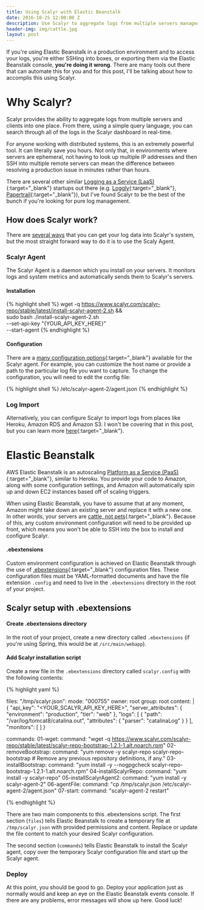 ```yaml
--- 
title: Using Scalyr with Elastic Beanstalk
date: 2016-10-25 12:00:00 Z
description: Use Scalyr to aggregate logs from multiple servers managed by Elastic Beanstalk.
header-img: img/cattle.jpg
layout: post
---
```


If you're using Elastic Beanstalk in a production environment and to access your logs, you're either SSHing into boxes, or exporting them via the Elastic Beanstalk console, 
**you're doing it wrong**. There are many tools out there that can automate this for
you and for this post, I'll be talking about how to accomplis this using Scalyr.

# Why Scalyr?

Scalyr provides the ability to aggregate logs from multiple servers and clients into one place. From there, using a simple query 
language, you can search through all of the logs in the Scalyr dashboard in real-time. 

For anyone working with distributed systems, this is an extremely powerful tool. It can literally save you hours. Not only that, in 
environments where servers are ephemeral, not having to look up multiple IP addresses and then SSH into multiple remote servers can 
mean the difference between resolving a production issue in minutes rather than hours. 

There are several other similar [Logging as a Service (LaaS)](https://en.wikipedia.org/wiki/Logging_as_a_service){:target="_blank"} startups out there 
(e.g. [Loggly](https://www.loggly.com){:target="_blank"}, [Papertrail](https://papertrailapp.com){:target="_blank"}), but I've found Scalyr to be the best of the bunch 
if you're looking for pure log management.


## How does Scalyr work?

There are [several ways](https://www.scalyr.com/help/data-sources) that you can get your log data into Scalyr's system, but the most 
straight forward way to do it is to use the Scaly Agent. 

### Scalyr Agent

The Scalyr Agent is a daemon which you install on your servers. It monitors logs and system metrics and automatically sends them to Scalyr's servers. 

#### Installation 

{% highlight shell %}
wget -q https://www.scalyr.com/scalyr-repo/stable/latest/install-scalyr-agent-2.sh && \
  sudo bash ./install-scalyr-agent-2.sh \
      --set-api-key "{YOUR_API_KEY_HERE}" \
      --start-agent
{% endhighlight %}

#### Configuration

There are a [many configuration options](https://www.scalyr.com/help/scalyr-agent#configuration){:target="_blank"} available for the Scalyr agent. For 
example, you can customize the host name or provide a path to the particular log file you want to capture. To change the configuration, 
you will need to edit the config file: 

{% highlight shell %}
/etc/scalyr-agent-2/agent.json
{% endhighlight %}

<!-- There are a lot of options available. If you are using Elastic Beanstalk, then you most like have two types of servers: web servers and workers, bot of which will be autoscaled independently by Elastic Beanstalk. To make analyzing your logs much easier, I'd highly recommend using custom configuration to set the $tier...
-->


### Log Import
Alternatively, you can configure Scalyr to import logs from places like Heroku, Amazon RDS and Amazon S3. I won't be covering that in 
this post, but you can learn more [here](https://www.scalyr.com/help/data-sources){:target="_blank"}.


# Elastic Beanstalk

AWS Elastic Beanstalk is an autoscaling [Platform as a Service (PaaS)](https://en.wikipedia.org/wiki/Platform_as_a_service){:target="_blank"}, similar to 
Heroku. You provide your code to Amazon, along with some configuration settings, and Amazon will automatically spin up and down EC2 instances 
based off of scaling triggers.

When using Elastic Beanstalk, you have to assume that at any moment, Amazon might take down an existing server and replace it with a new one. 
In other words, your servers are [cattle, not pets](http://www.slideshare.net/randybias/pets-vs-cattle-the-elastic-cloud-story){:target="_blank"}. Because of 
this, any custom environment configuration will need to be provided up front, which means you won't be able to SSH into the box to install and 
configure Scalyr.

#### .ebextensions

Custom environment configuration is achieved on Elastic Beanstalk through the use of 
[.ebextensions](http://docs.aws.amazon.com/elasticbeanstalk/latest/dg/ebextensions.html){:target="_blank"} configuration files. These configuration files must be 
YAML-formatted documents and have the file extension `.config` and need to live in the `.ebextensions` directory in the root of your project.

## Scalyr setup with .ebextensions

#### Create .ebextensions directory

In the root of your project, create a new directory called `.ebextensions` (if you're using Spring, this would be at `/src/main/webapp`).

#### Add Scalyr installation script

Create a new file in the `.ebextensions` directory called `scalyr.config` with the following contents:

{% highlight yaml %}

files:
  "/tmp/scalyr.json":
    mode: "000755"
    owner: root
    group: root
    content: |
      {
        "api_key": "<YOUR_SCALYR_API_KEY_HERE>",
        "server_attributes": {
          "environment": "production",
          "tier": "web"
        },
        "logs": [
          {
            "path": "/var/log/tomcat8/catalina.out",
            "attributes": {
              "parser": "catalinaLog"
            }
          }
        ],
        "monitors": [
        ]
      }

commands:
   01-wget:
      command: "wget -q https://www.scalyr.com/scalyr-repo/stable/latest/scalyr-repo-bootstrap-1.2.1-1.alt.noarch.rpm"
   02-removeBootstrap:
      command: "yum remove -y scalyr-repo scalyr-repo-bootstrap  # Remove any previous repository definitions, if any."
   03-installBootstrap:
      command: "yum install -y --nogpgcheck scalyr-repo-bootstrap-1.2.1-1.alt.noarch.rpm"
   04-installScalyrRepo:
      command: "yum install -y  scalyr-repo"
   05-installScalyrAgent2:
      command: "yum install -y scalyr-agent-2"
   06-agentFile:
      command: "cp /tmp/scalyr.json /etc/scalyr-agent-2/agent.json"
   07-start:
      command: "scalyr-agent-2 restart"

{% endhighlight %}

There are two main components to this .ebextensions script. The first section (`files`) tells Elastic Beanstalk to create a temporary file 
at `/tmp/scalyr.json` with provided permissions and content. Replace or update the file content to match your desired Scalyr configuration. 

The second section (`commands`) tells Elastic Beanstalk to install the Scalyr agent, copy over the temporary Scalyr configuration file and start up the Scalyr agent. 
 

### Deploy

At this point, you should be good to go. Deploy your application just as normally would and keep an eye on the Elastic Beanstalk events console. If there are 
any problems, error messages will show up here. Good luck!  



